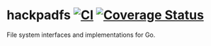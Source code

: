 # hackpadfs  [![CI](https://github.com/hack-pad/hackpadfs/actions/workflows/ci.yml/badge.svg)](https://github.com/hack-pad/hackpadfs/actions/workflows/ci.yml) [![Coverage Status](https://coveralls.io/repos/github/hack-pad/hackpadfs/badge.svg?branch=main)](https://coveralls.io/github/hack-pad/hackpadfs?branch=main)
File system interfaces and implementations for Go.
